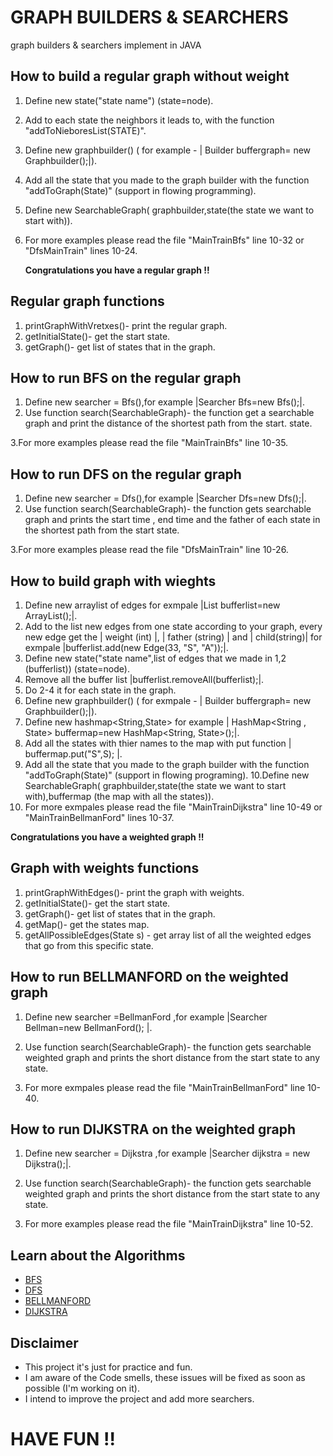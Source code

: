 # GRAPH BUILDERS & SEARCHERS

graph builders & searchers implement in JAVA

## How to build a regular graph without weight
1. Define new state("state name") (state=node).
2. Add to each state the neighbors it leads to, with the function "addToNieboresList(STATE)".
3. Define new graphbuilder() ( for example - | Builder buffergraph= new Graphbuilder();|).
4. Add all the state that you made to the graph builder with the function "addToGraph(State)" (support in flowing programming).
5. Define new SearchableGraph( graphbuilder,state(the state we want to start with)).
6. For more examples please read the file "MainTrainBfs" line 10-32 or "DfsMainTrain" lines 10-24.

   **Congratulations you have a regular graph !!**


## Regular graph functions 
1. printGraphWithVretxes()- print the regular graph.
2. getInitialState()- get the start state.
3.  getGraph()- get list of states that in the graph.

## How to run BFS on the  regular graph
1. Define new searcher = Bfs(),for example |Searcher Bfs=new Bfs();|.
2. Use function search(SearchableGraph)- the function get a searchable graph and print the distance of the shortest path from the start. state.

3.For more examples please read the file "MainTrainBfs" line 10-35.

## How to run DFS on the  regular graph
1. Define new searcher = Dfs(),for example |Searcher Dfs=new Dfs();|.
2. Use function search(SearchableGraph)- the function gets searchable graph and prints the start time , end time and the father of each state in the shortest path from the start state.

3.For more examples please read the file "DfsMainTrain" line 10-26.

## How to build graph with wieghts
1. Define new arraylist of edges for exmpale |List<Edge> bufferlist=new ArrayList<Edge>();|.
2. Add to the list new edges from one state according to your graph, every new edge get the | weight (int) |, | father (string) | and |   child(string)|  for exmpale |bufferlist.add(new Edge(33, "S", "A"));|.
3. Define new state("state name",list of edges that we made in 1,2 (bufferlist)) (state=node).
4. Remove all the buffer list |bufferlist.removeAll(bufferlist);|.
5. Do 2-4 it for each state in the graph.
6. Define new graphbuilder() ( for exmpale - | Builder buffergraph= new Graphbuilder();|).
7. Define new hashmap<String,State> for example |    HashMap<String , State> buffermap=new HashMap<String, State>();|.
8. Add all the states with thier names to the map with put function | buffermap.put("S",S); |.
9. Add all the state that you made to the graph builder with the function "addToGraph(State)" (support in flowing programing).
10.Define new SearchableGraph( graphbuilder,state(the state we want to start with),buffermap (the map with all the states)).
11. For more exmpales please read the file "MainTrainDijkstra" line 10-49 or "MainTrainBellmanFord" lines 10-37.

   **Congratulations you have a weighted graph !!**
   
## Graph with weights functions
1. printGraphWithEdges()- print the graph with weights.
2. getInitialState()- get the start state.
3.  getGraph()- get list of states that in the graph.
4. getMap()- get the states map.
5. getAllPossibleEdges(State s) - get array list of all the weighted edges that go from this specific state.
  
## How to run BELLMANFORD on the weighted graph
1. Define new searcher =BellmanFord ,for example |Searcher Bellman=new BellmanFord(); |.
2. Use function search(SearchableGraph)- the function gets searchable weighted graph and prints the short distance from the start state to any state.


3. For more exmpales please read the file "MainTrainBellmanFord" line 10-40.

## How to run DIJKSTRA on the weighted graph
1. Define new searcher = Dijkstra ,for example |Searcher dijkstra = new Dijkstra();|.
2. Use function search(SearchableGraph)- the function gets searchable weighted graph and prints the short distance from the start state to any state.

3. For more examples please read the file "MainTrainDijkstra" line 10-52.


## Learn about the Algorithms

* [BFS](https://en.wikipedia.org/wiki/Breadth-first_search) 
* [DFS](https://en.wikipedia.org/wiki/Depth-first_search) 
* [BELLMANFORD](https://en.wikipedia.org/wiki/Bellman%E2%80%93Ford_algorithm) 
* [DIJKSTRA](https://en.wikipedia.org/wiki/Dijkstra%27s_algorithm) 


## Disclaimer

* This project it's just for practice and fun.
* I am aware of the Code smells, these issues will be fixed as soon as possible (I'm working on it).
* I intend to improve the project and add more searchers.

 # HAVE FUN !!
